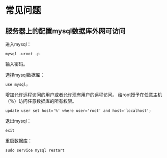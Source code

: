 # 常见问题

## 服务器上的配置mysql数据库外网可访问

进入mysql：

```shell
mysql -uroot -p
```

输入密码。

选择mysql数据库：

```mysql
use mysql;
```

增加允许远程访问的用户或者允许现有用户的远程访问。
给root授予在任意主机（%）访问任意数据库的所有权限。

```mysql
update user set host='%' where user='root' and host='localhost';
```

退出mysql：

```mysql
exit
```

重启数据库：

```shell
sudo service mysql restart
```

